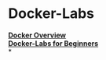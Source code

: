 # Docker-Labs
 
 **[Docker Overview](Overview/overview.md)**<br />
 **[Docker-Labs for Beginners](Docker-Beginners/beginners.md)**<br />
    * 
